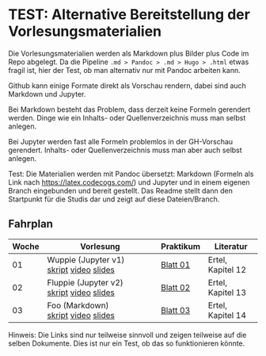 # TEST: Alternative Bereitstellung der Vorlesungsmaterialien

Die Vorlesungsmaterialien werden als Markdown plus Bilder plus Code im Repo
abgelegt. Da die Pipeline `.md > Pandoc > .md > Hugo > .html` etwas fragil
ist, hier der Test, ob man alternativ nur mit Pandoc arbeiten kann.

Github kann einige Formate direkt als Vorschau rendern, dabei sind auch
Markdown und Jupyter.

Bei Markdown besteht das Problem, dass derzeit keine Formeln gerendert
werden. Dinge wie ein Inhalts- oder Quellenverzeichnis muss man selbst
anlegen.

Bei Jupyter werden fast alle Formeln problemlos in der GH-Vorschau
gerendert. Inhalts- oder Quellenverzeichnis muss man aber auch selbst
anlegen.


Test: Die Materialien werden mit Pandoc übersetzt: Markdown (Formeln
als Link nach https://latex.codecogs.com/) und Jupyter und in einem
eigenen Branch eingebunden und bereit gestellt. Das Readme stellt dann
den Startpunkt für die Studis dar und zeigt auf diese Dateien/Branch.


## Fahrplan

| Woche | Vorlesung                                                                   | Praktikum           | Literatur         |
|-------|-----------------------------------------------------------------------------|---------------------|-------------------|
| 01    | Wuppie (Jupyter v1) [skript][skript01] [video][video01] [slides][slides01]  | [Blatt 01][sheet01] | Ertel, Kapitel 12 |
| 02    | Fluppie (Jupyter v2) [skript][skript02] [video][video02] [slides][slides02] | [Blatt 02][sheet02] | Ertel, Kapitel 13 |
| 03    | Foo (Markdown) [skript][skript03] [video][video03] [slides][slides03]       | [Blatt 03][sheet03] | Ertel, Kapitel 14 |

Hinweis: Die Links sind nur teilweise sinnvoll und zeigen teilweise auf die
selben Dokumente. Dies ist nur ein Test, ob das so funktionieren könnte.


[skript01]: https://github.com/KI-Vorlesung/kitest/blob/test-markdown/markdown/tbd/test-markdown/gh-markdown_.ipynb
[video01]:  https://youtu.be/qnhLQzEyNrA
[slides01]: https://github.com/KI-Vorlesung/kitest/blob/test-markdown/markdown/tbd/test-markdown/gh-markdown.pptx
[sheet01]:  https://github.com/KI-Vorlesung/kitest/blob/test-markdown/README.md

[skript02]: https://github.com/KI-Vorlesung/kitest/blob/test-markdown/markdown/tbd/test-markdown/gh-markdown.ipynb
[video02]:  https://youtu.be/qnhLQzEyNrA
[slides02]: https://github.com/KI-Vorlesung/kitest/blob/test-markdown/markdown/tbd/test-markdown/gh-markdown.pptx
[sheet02]:  https://github.com/KI-Vorlesung/kitest/blob/test-markdown/README.md

[skript03]: https://github.com/KI-Vorlesung/kitest/blob/test-markdown/markdown/tbd/test-markdown/gh-markdown.md
[video03]:  https://youtu.be/qnhLQzEyNrA
[slides03]: https://github.com/KI-Vorlesung/kitest/blob/test-markdown/markdown/tbd/test-markdown/gh-markdown.pptx
[sheet03]:  https://github.com/KI-Vorlesung/kitest/blob/test-markdown/README.md


